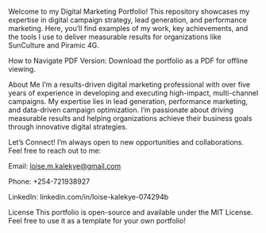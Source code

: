 Welcome to my Digital Marketing Portfolio! This repository showcases my expertise in digital campaign strategy, lead generation, and performance marketing. Here, you’ll find examples of my work, key achievements, and the tools I use to deliver measurable results for organizations like SunCulture and Piramic 4G.


How to Navigate
PDF Version: Download the portfolio as a PDF for offline viewing.


About Me
I’m a results-driven digital marketing professional with over five years of experience in developing and executing high-impact, multi-channel campaigns. My expertise lies in lead generation, performance marketing, and data-driven campaign optimization. I’m passionate about driving measurable results and helping organizations achieve their business goals through innovative digital strategies.

Let’s Connect!
I’m always open to new opportunities and collaborations. Feel free to reach out to me:

Email: loise.m.kalekye@gmail.com

Phone: +254-721938927

LinkedIn: linkedin.com/in/loise-kalekye-074294b

License
This portfolio is open-source and available under the MIT License. Feel free to use it as a template for your own portfolio!
